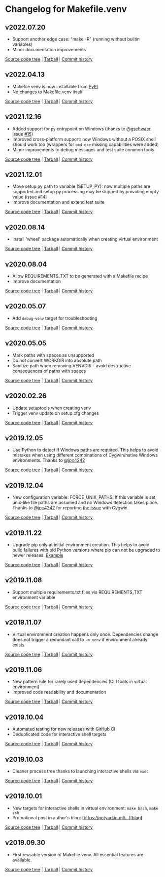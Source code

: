 # Changelog for Makefile.venv

<!--Template for new entries


## CURRENT

*
*

[Source code tree](https://github.com/sio/Makefile.venv/tree/CURRENT)
| [Tarball](https://github.com/sio/Makefile.venv/tarball/CURRENT)
| [Commit history](https://github.com/sio/Makefile.venv/compare/PREVIOUS...CURRENT)
-->


## v2022.07.20

* Support another edge case: "make -R" (running without builtin variables)
* Minor documentation improvements

[Source code tree](https://github.com/sio/Makefile.venv/tree/v2022.07.20)
| [Tarball](https://github.com/sio/Makefile.venv/tarball/v2022.07.20)
| [Commit history](https://github.com/sio/Makefile.venv/compare/v2022.04.13...v2022.07.20)


## v2022.04.13

* Makefile.venv is now installable from [PyPI](https://pypi.org/project/Makefile.venv/)
* No changes to Makefile.venv itself

[Source code tree](https://github.com/sio/Makefile.venv/tree/v2022.04.13)
| [Tarball](https://github.com/sio/Makefile.venv/tarball/v2022.04.13)
| [Commit history](https://github.com/sio/Makefile.venv/compare/v2021.12.16...v2022.04.13)


## v2021.12.16

* Added support for `py` entrypoint on Windows (thanks to [@gschwaer], issue [#15])
* Improved cross-platform support: now Windows without a POSIX shell should
  work too (wrappers for `cmd.exe` missing capabilities were added)
* Minor improvements to debug messages and test suite common tools

[@gschwaer]: https://github.com/gschwaer
[#15]: https://github.com/sio/Makefile.venv/issues/15

[Source code tree](https://github.com/sio/Makefile.venv/tree/v2021.12.16)
| [Tarball](https://github.com/sio/Makefile.venv/tarball/v2021.12.16)
| [Commit history](https://github.com/sio/Makefile.venv/compare/v2021.12.01...v2021.12.16)


## v2021.12.01

* Move setup․py path to variable (SETUP_PY): now multiple paths are supported
  and setup․py processing may be skipped by providing empty value (issue [#14])
* Improve documentation and extend test suite

[#14]: https://github.com/sio/Makefile.venv/issues/14

[Source code tree](https://github.com/sio/Makefile.venv/tree/v2021.12.01)
| [Tarball](https://github.com/sio/Makefile.venv/tarball/v2021.12.01)
| [Commit history](https://github.com/sio/Makefile.venv/compare/v2020.08.14...v2021.12.01)


## v2020.08.14

* Install 'wheel' package automatically when creating virtual environment

[Source code tree](https://github.com/sio/Makefile.venv/tree/v2020.08.14)
| [Tarball](https://github.com/sio/Makefile.venv/tarball/v2020.08.14)
| [Commit history](https://github.com/sio/Makefile.venv/compare/v2020.08.04...v2020.08.14)


## v2020.08.04

* Allow REQUIREMENTS_TXT to be generated with a Makefile recipe
* Improve documentation

[Source code tree](https://github.com/sio/Makefile.venv/tree/v2020.08.04)
| [Tarball](https://github.com/sio/Makefile.venv/tarball/v2020.08.04)
| [Commit history](https://github.com/sio/Makefile.venv/compare/v2020.05.07...v2020.08.04)


## v2020.05.07

* Add `debug-venv` target for troubleshooting

[Source code tree](https://github.com/sio/Makefile.venv/tree/v2020.05.07)
| [Tarball](https://github.com/sio/Makefile.venv/tarball/v2020.05.07)
| [Commit history](https://github.com/sio/Makefile.venv/compare/v2020.05.05...v2020.05.07)


## v2020.05.05

* Mark paths with spaces as unsupported
* Do not convert WORKDIR into absolute path
* Sanitize path when removing VENVDIR - avoid destructive consequences of
  paths with spaces

[Source code tree](https://github.com/sio/Makefile.venv/tree/v2020.05.05)
| [Tarball](https://github.com/sio/Makefile.venv/tarball/v2020.05.05)
| [Commit history](https://github.com/sio/Makefile.venv/compare/v2020.02.26...v2020.05.05)


## v2020.02.26

* Update setuptools when creating venv
* Trigger venv update on setup.cfg changes

[Source code tree](https://github.com/sio/Makefile.venv/tree/v2020.02.26)
| [Tarball](https://github.com/sio/Makefile.venv/tarball/v2020.02.26)
| [Commit history](https://github.com/sio/Makefile.venv/compare/v2019.12.05...v2020.02.26)


## v2019.12.05

* Use Python to detect if Windows paths are required. This helps to avoid
  mistakes when using different combinations of Cygwin/native Windows
  environments. Thanks to [@jpc4242](https://github.com/jpc4242)

[Source code tree](https://github.com/sio/Makefile.venv/tree/v2019.12.05)
| [Tarball](https://github.com/sio/Makefile.venv/tarball/v2019.12.05)
| [Commit history](https://github.com/sio/Makefile.venv/compare/v2019.12.04...v2019.12.05)


## v2019.12.04

* New configuration variable: FORCE_UNIX_PATHS. If this variable is set,
  unix-like file paths are assumed and no Windows detection takes place.
  Thanks to [@jpc4242](https://github.com/jpc4242) for reporting
  [the issue](https://github.com/sio/Makefile.venv/issues/2) with Cygwin.

[Source code tree](https://github.com/sio/Makefile.venv/tree/v2019.12.04)
| [Tarball](https://github.com/sio/Makefile.venv/tarball/v2019.12.04)
| [Commit history](https://github.com/sio/Makefile.venv/compare/v2019.11.22...v2019.12.04)


## v2019.11.22

* Upgrade pip only at initial environment creation. This helps to avoid build
  failures with old Python versions where pip can not be upgraded to newer
  releases. [Example](https://circleci.com/gh/sio/bash-complete-partial-path/53)

[Source code tree](https://github.com/sio/Makefile.venv/tree/v2019.11.22)
| [Tarball](https://github.com/sio/Makefile.venv/tarball/v2019.11.22)
| [Commit history](https://github.com/sio/Makefile.venv/compare/v2019.11.08...v2019.11.22)


## v2019.11.08

* Support multiple requirements.txt files via REQUIREMENTS_TXT environment
  variable

[Source code tree](https://github.com/sio/Makefile.venv/tree/v2019.11.08)
| [Tarball](https://github.com/sio/Makefile.venv/tarball/v2019.11.08)
| [Commit history](https://github.com/sio/Makefile.venv/compare/v2019.11.07...v2019.11.08)


## v2019.11.07

* Virtual environment creation happens only once. Dependencies change does not
  trigger a redundant call to `-m venv` if environment already exists.

[Source code tree](https://github.com/sio/Makefile.venv/tree/v2019.11.07)
| [Tarball](https://github.com/sio/Makefile.venv/tarball/v2019.11.07)
| [Commit history](https://github.com/sio/Makefile.venv/compare/v2019.11.06...v2019.11.07)


## v2019.11.06

* New pattern rule for rarely used dependencies (CLI tools in virtual
  environment)
* Improved code readability and documentation

[Source code tree](https://github.com/sio/Makefile.venv/tree/v2019.11.06)
| [Tarball](https://github.com/sio/Makefile.venv/tarball/v2019.11.06)
| [Commit history](https://github.com/sio/Makefile.venv/compare/v2019.10.04...v2019.11.06)


## v2019.10.04

* Automated testing for new releases with GitHub CI
* Deduplicated code for interactive shell targets

[Source code tree](https://github.com/sio/Makefile.venv/tree/v2019.10.04)
| [Tarball](https://github.com/sio/Makefile.venv/tarball/v2019.10.04)
| [Commit history](https://github.com/sio/Makefile.venv/compare/v2019.10.03...v2019.10.04)


## v2019.10.03

* Cleaner process tree thanks to launching interactive shells via `exec`

[Source code tree](https://github.com/sio/Makefile.venv/tree/v2019.10.03)
| [Tarball](https://github.com/sio/Makefile.venv/tarball/v2019.10.03)
| [Commit history](https://github.com/sio/Makefile.venv/compare/v2019.10.01...v2019.10.03)


## v2019.10.01

* New targets for interactive shells in virtual environment:
  `make bash`, `make zsh`
* Promotional post in author's blog: [https://potyarkin.ml/...][blog]

[blog]: https://potyarkin.ml/posts/2019/manage-python-virtual-environment-from-your-makefile/

[Source code tree](https://github.com/sio/Makefile.venv/tree/v2019.10.01)
| [Tarball](https://github.com/sio/Makefile.venv/tarball/v2019.10.01)
| [Commit history](https://github.com/sio/Makefile.venv/compare/v2019.09.30...v2019.10.01)


## v2019.09.30

* First reusable version of Makefile.venv. All essential features are available.

[Source code tree](https://github.com/sio/Makefile.venv/tree/v2019.09.30)
| [Tarball](https://github.com/sio/Makefile.venv/tarball/v2019.09.30)
| [Commit history](https://github.com/sio/Makefile.venv/compare/9c9b6d5aae8955d207d5c9d45b754c01c20be650...v2019.09.30)
